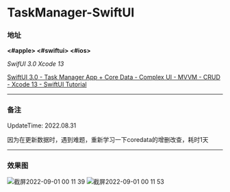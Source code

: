 # TaskManager-SwiftUI


### 地址

**<#apple>  <#swiftui>  <#ios>**

*SwifUI 3.0*  *Xcode 13*

[SwiftUI 3.0 - Task Manager App + Core Data - Complex UI - MVVM - CRUD - Xcode 13 - SwiftUI Tutorial](https://www.youtube.com/watch?v=x8h6hTqo2So)

---

### 备注

UpdateTime: 2022.08.31

因为在更新数据时，遇到难题，重新学习一下coredata的增删改查，耗时1天

---

### 效果图

![截屏2022-09-01 00 11 39](https://user-images.githubusercontent.com/59693884/187727194-ed865685-54ca-49de-ab88-1ffbf274f7f9.png)
![截屏2022-09-01 00 11 53](https://user-images.githubusercontent.com/59693884/187727269-6569f408-e644-42f9-a9fa-6ccb7b30df8a.png)
